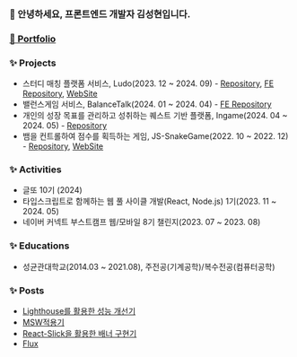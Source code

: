 ### 🙏 안녕하세요, 프론트엔드 개발자 김성현입니다.

### [📎 Portfolio](https://accidental-methane-ebf.notion.site/)

### ✨ Projects
- 스터디 매칭 플랫폼 서비스, Ludo(2023. 12 ~ 2024. 09) - [Repository](https://github.com/Ludo-SMP/ludo), [FE Repository](https://github.com/Ludo-SMP/ludo-frontend), [WebSite](https://ludo.study/)
- 밸런스게임 서비스, BalanceTalk(2024. 01 ~ 2024. 04) - [FE Repository](https://github.com/JECT-Study/PICK-O-Client)
- 개인의 성장 목표를 관리하고 성취하는 퀘스트 기반 플랫폼, Ingame(2024. 04 ~ 2024. 05) - [Repository](https://github.com/ingame-app/ingame)
- 뱀을 컨트롤하여 점수를 획득하는 게임, JS-SnakeGame(2022. 10 ~ 2022. 12) - [Repository](https://github.com/SungHyun627/JS-SnakeGame), [WebSite](https://sunghyun627.github.io/JS-SnakeGame/)

### ✨ Activities
- 글또 10기 (2024)
- 타입스크립트로 함께하는 웹 풀 사이클 개발(React, Node.js) 1기(2023. 11 ~ 2024. 05)
- 네이버 커넥트 부스트캠프 웹/모바일 8기 챌린지(2023. 07 ~ 2023. 08)

### ✨ Educations
- 성균관대학교(2014.03 ~ 2021.08), 주전공(기계공학)/복수전공(컴퓨터공학)

### ✨ Posts
- [Lighthouse를 활용한 성능 개선기](https://github.com/The-Memory-Of-Developer/dev-study/blob/main/projects/ludo/Lighthouse%EB%A5%BC%20%ED%99%9C%EC%9A%A9%ED%95%9C%20%EC%84%B1%EB%8A%A5%20%EA%B0%9C%EC%84%A0%EA%B8%B0.md)
- [MSW적용기](https://github.com/The-Memory-Of-Developer/dev-study/blob/main/projects/ludo/MSW%20%EC%A0%81%EC%9A%A9%EA%B8%B0.md)
- [React-Slick을 활용한 배너 구현기](https://github.com/The-Memory-Of-Developer/dev-study/blob/main/projects/ludo/React-Slick%EC%9D%84%20%ED%99%9C%EC%9A%A9%ED%95%9C%20%EB%B0%B0%EB%84%88%20%EA%B5%AC%ED%98%84%EA%B8%B0.md)
- [Flux](https://github.com/The-Memory-Of-Developer/dev-study/blob/main/projects/ludo/flux.md)
